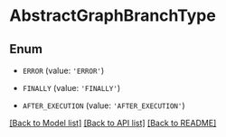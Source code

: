 # AbstractGraphBranchType


## Enum

* `ERROR` (value: `'ERROR'`)

* `FINALLY` (value: `'FINALLY'`)

* `AFTER_EXECUTION` (value: `'AFTER_EXECUTION'`)

[[Back to Model list]](../README.md#documentation-for-models) [[Back to API list]](../README.md#documentation-for-api-endpoints) [[Back to README]](../README.md)


